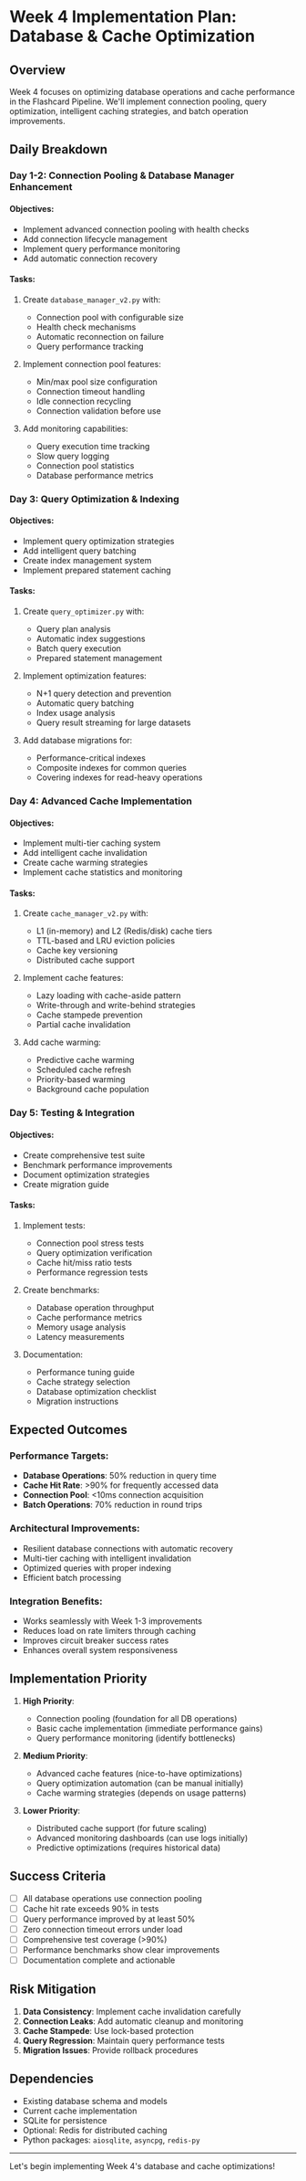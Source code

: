 # Week 4 Implementation Plan: Database & Cache Optimization

## Overview
Week 4 focuses on optimizing database operations and cache performance in the Flashcard Pipeline. We'll implement connection pooling, query optimization, intelligent caching strategies, and batch operation improvements.

## Daily Breakdown

### Day 1-2: Connection Pooling & Database Manager Enhancement

#### Objectives:
- Implement advanced connection pooling with health checks
- Add connection lifecycle management
- Implement query performance monitoring
- Add automatic connection recovery

#### Tasks:
1. Create `database_manager_v2.py` with:
   - Connection pool with configurable size
   - Health check mechanisms
   - Automatic reconnection on failure
   - Query performance tracking
   
2. Implement connection pool features:
   - Min/max pool size configuration
   - Connection timeout handling
   - Idle connection recycling
   - Connection validation before use

3. Add monitoring capabilities:
   - Query execution time tracking
   - Slow query logging
   - Connection pool statistics
   - Database performance metrics

### Day 3: Query Optimization & Indexing

#### Objectives:
- Implement query optimization strategies
- Add intelligent query batching
- Create index management system
- Implement prepared statement caching

#### Tasks:
1. Create `query_optimizer.py` with:
   - Query plan analysis
   - Automatic index suggestions
   - Batch query execution
   - Prepared statement management

2. Implement optimization features:
   - N+1 query detection and prevention
   - Automatic query batching
   - Index usage analysis
   - Query result streaming for large datasets

3. Add database migrations for:
   - Performance-critical indexes
   - Composite indexes for common queries
   - Covering indexes for read-heavy operations

### Day 4: Advanced Cache Implementation

#### Objectives:
- Implement multi-tier caching system
- Add intelligent cache invalidation
- Create cache warming strategies
- Implement cache statistics and monitoring

#### Tasks:
1. Create `cache_manager_v2.py` with:
   - L1 (in-memory) and L2 (Redis/disk) cache tiers
   - TTL-based and LRU eviction policies
   - Cache key versioning
   - Distributed cache support

2. Implement cache features:
   - Lazy loading with cache-aside pattern
   - Write-through and write-behind strategies
   - Cache stampede prevention
   - Partial cache invalidation

3. Add cache warming:
   - Predictive cache warming
   - Scheduled cache refresh
   - Priority-based warming
   - Background cache population

### Day 5: Testing & Integration

#### Objectives:
- Create comprehensive test suite
- Benchmark performance improvements
- Document optimization strategies
- Create migration guide

#### Tasks:
1. Implement tests:
   - Connection pool stress tests
   - Query optimization verification
   - Cache hit/miss ratio tests
   - Performance regression tests

2. Create benchmarks:
   - Database operation throughput
   - Cache performance metrics
   - Memory usage analysis
   - Latency measurements

3. Documentation:
   - Performance tuning guide
   - Cache strategy selection
   - Database optimization checklist
   - Migration instructions

## Expected Outcomes

### Performance Targets:
- **Database Operations**: 50% reduction in query time
- **Cache Hit Rate**: >90% for frequently accessed data
- **Connection Pool**: <10ms connection acquisition
- **Batch Operations**: 70% reduction in round trips

### Architectural Improvements:
- Resilient database connections with automatic recovery
- Multi-tier caching with intelligent invalidation
- Optimized queries with proper indexing
- Efficient batch processing

### Integration Benefits:
- Works seamlessly with Week 1-3 improvements
- Reduces load on rate limiters through caching
- Improves circuit breaker success rates
- Enhances overall system responsiveness

## Implementation Priority

1. **High Priority**:
   - Connection pooling (foundation for all DB operations)
   - Basic cache implementation (immediate performance gains)
   - Query performance monitoring (identify bottlenecks)

2. **Medium Priority**:
   - Advanced cache features (nice-to-have optimizations)
   - Query optimization automation (can be manual initially)
   - Cache warming strategies (depends on usage patterns)

3. **Lower Priority**:
   - Distributed cache support (for future scaling)
   - Advanced monitoring dashboards (can use logs initially)
   - Predictive optimizations (requires historical data)

## Success Criteria

- [ ] All database operations use connection pooling
- [ ] Cache hit rate exceeds 90% in tests
- [ ] Query performance improved by at least 50%
- [ ] Zero connection timeout errors under load
- [ ] Comprehensive test coverage (>90%)
- [ ] Performance benchmarks show clear improvements
- [ ] Documentation complete and actionable

## Risk Mitigation

1. **Data Consistency**: Implement cache invalidation carefully
2. **Connection Leaks**: Add automatic cleanup and monitoring
3. **Cache Stampede**: Use lock-based protection
4. **Query Regression**: Maintain query performance tests
5. **Migration Issues**: Provide rollback procedures

## Dependencies

- Existing database schema and models
- Current cache implementation
- SQLite for persistence
- Optional: Redis for distributed caching
- Python packages: `aiosqlite`, `asyncpg`, `redis-py`

---

Let's begin implementing Week 4's database and cache optimizations!